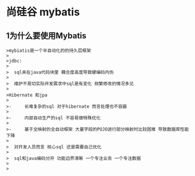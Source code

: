 # 			尚硅谷 mybatis

## 1为什么要使用Mybatis

	>mybiatis是一个半自动化的的持久层框架
	>
	>jdbc:
	>
	>​	sql夹在java代码块里 耦合度高度导致硬编码内伤
	>
	>​	维护不易切实际开发需求中sql是有变化 频繁修改的情况多见
	>
	>Hibernate 和jpa
	>
	>- ​	长难复杂的sql 对于hibernate 而言处理也不容器
	>
	>- ​	内部自动生产的sql 不容易做特殊优化
	>
	>- ​	基于全映射的全自动框架 大量字段的POJO进行部分映射时比较困难 导致数据库性能下降
	>
	>  对开发人员而言 核心sql 还是需要自己优化
	>
	>  sql和java编码分开 功能边界清晰 一个专注业务 一个专注数据
	>
	>  ​